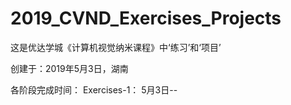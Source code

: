 # 2019_CVND_Exercises_Projects

这是优达学城《计算机视觉纳米课程》中‘练习’和‘项目’

创建于：2019年5月3日，湖南

各阶段完成时间：
Exercises-1：  5月3日--

